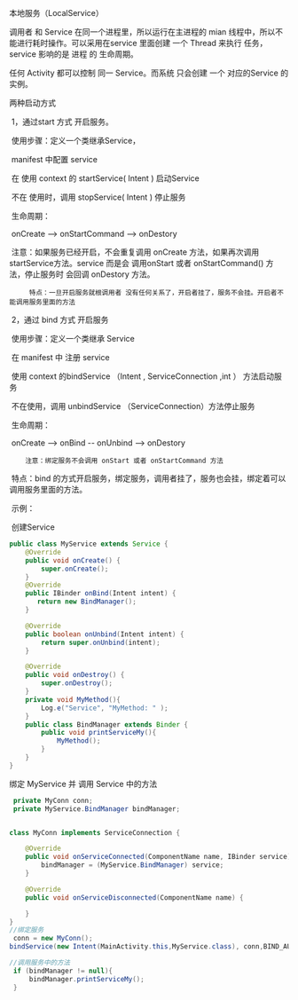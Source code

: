 本地服务（LocalService）

调用者 和 Service 在同一个进程里，所以运行在主进程的 mian 线程中，所以不能进行耗时操作。可以采用在service 里面创建 一个 Thread 来执行 任务，service 影响的是 进程 的 生命周期。

任何 Activity 都可以控制 同一 Service。而系统 只会创建 一个 对应的Service 的实例。

两种启动方式

​	1，通过start 方式 开启服务。

​		使用步骤：定义一个类继承Service，

​				  manifest 中配置 service 

​				  在 使用 context 的 startService( Intent ) 启动Service

​				  不在 使用时，调用 stopService( Intent ) 停止服务

​		 生命周期：

​				  onCreate --> onStartCommand --> onDestory

​			注意：如果服务已经开启，不会重复调用 onCreate 方法，如果再次调用 startService方法。service 而是会 调用onStart 或者 onStartCommand() 方法，停止服务时 会回调 onDestory 方法。

 		 特点：一旦开启服务就根调用者 没有任何关系了，开启者挂了，服务不会挂。开启者不能调用服务里面的方法

​	2，通过 bind 方式 开启服务

​		使用步骤：定义一个类继承 Service

​				  在 manifest 中 注册 service

​				  使用 context 的bindService （Intent , ServiceConnection ,int ） 方法启动服务

​				  不在使用，调用 unbindService （ServiceConnection）方法停止服务

​		生命周期：

​				  onCreate --> onBind -- onUnbind --> onDestory 

 		注意：绑定服务不会调用 onStart 或者 onStartCommand 方法

​		特点：bind 的方式开启服务，绑定服务，调用者挂了，服务也会挂，绑定着可以调用服务里面的方法。

​	示例：

​	创建Service

```java
public class MyService extends Service {
    @Override
    public void onCreate() {
        super.onCreate();
    }
    @Override
    public IBinder onBind(Intent intent) {
       return new BindManager();
    }

    @Override
    public boolean onUnbind(Intent intent) {
        return super.onUnbind(intent);
    }

    @Override
    public void onDestroy() {
        super.onDestroy();
    }
    private void MyMethod(){
        Log.e("Service", "MyMethod: " );
    }
    public class BindManager extends Binder {
        public void printServiceMy(){
            MyMethod();
        }
    }
}
```

绑定 MyService 并 调用 Service 中的方法

```java
 private MyConn conn;
 private MyService.BindManager bindManager;


class MyConn implements ServiceConnection {

    @Override
    public void onServiceConnected(ComponentName name, IBinder service) {
        bindManager = (MyService.BindManager) service;
    }

    @Override
    public void onServiceDisconnected(ComponentName name) {

    }
}
//绑定服务
 conn = new MyConn();
bindService(new Intent(MainActivity.this,MyService.class), conn,BIND_AUTO_CREATE);

//调用服务中的方法
 if (bindManager != null){
     bindManager.printServiceMy();
 }

```

